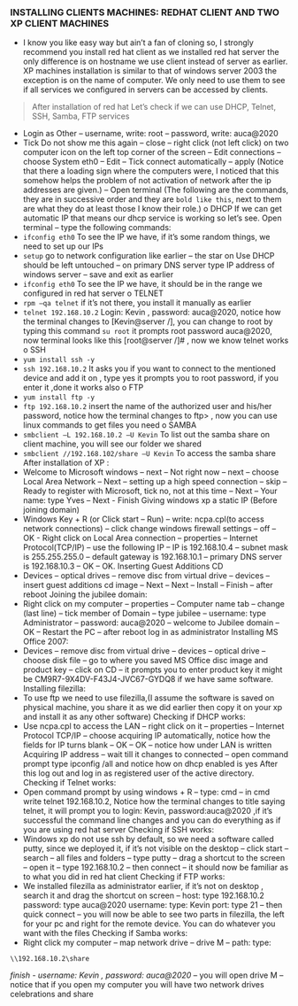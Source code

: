 ### INSTALLING CLIENTS MACHINES: REDHAT CLIENT AND TWO XP CLIENT MACHINES
- I know you like easy way but ain’t a fan of cloning so, I
strongly recommend you install red hat client as we installed red 
hat server the only difference is on hostname we use client 
instead of server as earlier. XP machines installation is similar 
to that of windows server 2003 the exception is on the name of 
computer. We only need to use them to see if all services we 
configured in servers can be accessed by clients.
>After installation of red hat
Let’s check if we can use DHCP, Telnet, SSH, Samba, FTP services
- Login as Other – username, write: root – password, write: 
auca@2020
- Tick Do not show me this again – close – right click (not left 
click) on two computer icon on the left top corner of the screen 
– Edit connections – choose System eth0 – Edit – Tick connect 
automatically – apply (Notice that there a loading sign where 
the computers were, I noticed that this somehow helps the 
problem of not activation of network after the ip addresses are 
given.) – Open terminal (The following are the commands, they 
are in successive order and they are `bold like this`, next to 
them are what they do at least those I know their role.)
o DHCP
If we can get automatic IP that means our dhcp service is 
working so let’s see.
Open terminal – type the following commands:
- `ifconfig eth0` To see the IP we have, if it’s some 
random things, we need to set up our IPs 
- `setup` go to network configuration like earlier – the 
star on Use DHCP should be left untouched – on primary 
DNS server type IP address of windows server – save
and exit as earlier 
- `ifconfig eth0` To see the IP we have, it should be in 
the range we configured in red hat server 
o TELNET
- `rpm –qa telnet`  if it’s not there, you install it
manually as earlier 
- `telnet 192.168.10.2`  Login: Kevin , password: 
auca@2020, notice how the terminal changes to 
[Kevin@server /], you can change to root by typing 
this command `su root` it prompts root password 
auca@2020, now terminal looks like this 
[root@server /]# , now we know telnet works 
o SSH
- `yum install ssh -y`
- `ssh 192.168.10.2` It asks you if you want to connect 
to the mentioned device and add it on , type yes it 
prompts you to root password, if you enter it ,done it 
works also 
o FTP
- `yum install ftp -y`
- `ftp 192.168.10.2` insert the name of the authorized
user and his/her password, notice how the terminal 
changes to ftp> , now you can use linux commands to 
get files you need 
o SAMBA
- `smbclient –L 192.168.10.2 –U Kevin` To list out 
the samba share on client machine, you will see our 
folder we shared 
- `smbclient //192.168.102/share –U Kevin` To access 
the samba share 
After installation of XP :
- Welcome to Microsoft windows – next – Not right now – next –
choose Local Area Network – Next – setting up a high speed 
connection – skip – Ready to register with Microsoft, tick no,
not at this time – Next – Your name: type Yves – Next - Finish
Giving windows xp a static IP (Before joining domain)
- Windows Key + R (or Click start – Run) – write: ncpa.cpl(to 
access network connections) – click change windows firewall 
settings – off – OK - Right click on Local Area connection –
properties – Internet Protocol(TCP/IP) – use the following IP –
IP is 192.168.10.4 – subnet mask is 255.255.255.0 – default 
gateway is 192.168.10.1 – primary DNS server is 192.168.10.3 –
OK – OK.
Inserting Guest Additions CD
- Devices – optical drives – remove disc from virtual drive –
devices – insert guest additions cd image – Next – Next –
Install – Finish – after reboot
Joining the jubilee domain:
- Right click on my computer – properties – Computer name tab –
change (last line) – tick member of Domain – type jubilee –
username: type Administrator – password: auca@2020 – welcome to 
Jubilee domain – OK – Restart the PC – after reboot log in as 
administrator
Installing MS Office 2007:
- Devices – remove disc from virtual drive – devices – optical 
drive – choose disk file – go to where you saved MS Office disc 
image and product key – click on CD – it prompts you to enter 
product key it might be CM9R7-9X4DV-F43J4-JVC67-GYDQ8 if we have 
same software.
Installing filezilla:
- To use ftp we need to use filezilla,(I assume the software is 
saved on physical machine, you share it as we did earlier then 
copy it on your xp and install it as any other software)
Checking if DHCP works:
- Use ncpa.cpl to access the LAN – right click on it – properties 
– Internet Protocol TCP/IP – choose acquiring IP automatically, 
notice how the fields for IP turns blank – OK – OK – notice how 
under LAN is written Acquiring IP address – wait till it changes 
to connected – open command prompt type ipconfig /all and notice 
how on dhcp enabled is yes
After this log out and log in as registered user of the active 
directory.
Checking if Telnet works:
- Open command prompt by using windows + R – type: cmd – in cmd 
write telnet 192.168.10.2, Notice how the terminal changes to 
title saying telnet, it will prompt you to login: Kevin, 
password:auca@2020 ,if it’s successful the command line changes 
and you can do everything as if you are using red hat server
Checking if SSH works:
- Windows xp do not use ssh by default, so we need a software 
called putty, since we deployed it, if it’s not visible on the 
desktop – click start – search – all files and folders – type 
putty – drag a shortcut to the screen – open it – type 
192.168.10.2 – then connect – it should now be familiar as to 
what you did in red hat client
Checking if FTP works:
- We installed filezilla as administrator earlier, if it’s not on 
desktop , search it and drag the shortcut on screen – host: type 
192.168.10.2 password: type auca@2020 username: type: Kevin
port: type 21 – then quick connect – you will now be able to see 
two parts in filezilla, the left for your pc and right for the 
remote device. You can do whatever you want with the files
Checking if Samba works:
- Right click my computer – map network drive – drive M – path:
type: 
```
\\192.168.10.2\share
```
_finish - username: Kevin ,
password: auca@2020_
– you will open drive M – notice that if you 
open my computer you will have two network drives celebrations
and share
